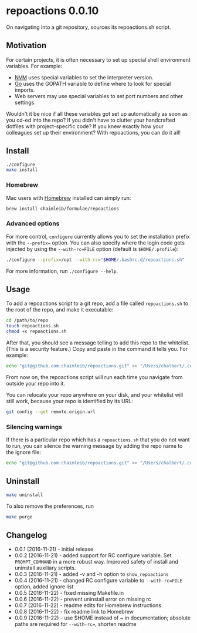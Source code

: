 # repoactions 0.0.10

On navigating into a git repository, sources its repoactions.sh script.

## Motivation
For certain projects, it is often necessary to set up special shell environment variables. For example:

* [NVM](https://github.com/creationix/nvm) uses special variables to set the interpreter version.
* [Go](https://github.com/golang/go/wiki) uses the GOPATH variable to define where to look for special imports.
* Web servers may use special variables to set port numbers and other settings.

Wouldn't it be nice if all these variables got set up automatically as soon as you cd-ed into the repo? If you didn't have to clutter your handcrafted dotfiles with project-specific code? If you knew exactly how your colleagues set up their environment? With repoactions, you can do it all!

## Install

```bash
./configure
make install
```

### Homebrew
Mac users with [Homebrew](http://brew.sh/) installed can simply run:

```bash
brew install chaimleib/formulae/repoactions
```

### Advanced options
For more control, `configure` currently allows you to set the installation prefix with the `--prefix=` option. You can also specify where the login code gets injected by using the `--with-rc=FILE` option (default is `$HOME/.profile`):

```bash
./configure --prefix=/opt --with-rc="$HOME/.bashrc.d/repoactions.sh"
```

For more information, run `./configure --help`.

## Usage

To add a repoactions script to a git repo, add a file called `repoactions.sh` to the root of the repo, and make it executable:

```bash
cd /path/to/repo
touch repoactions.sh
chmod +x repoactions.sh
```

After that, you should see a message telling to add this repo to the whitelist. (This is a security feature.) Copy and paste in the command it tells you. For example:

```bash
echo "git@github.com:chaimleib/repoactions.git" >> "/Users/chalbert/.config/repoactions/whitelist"
```

From now on, the repoactions script will run each time you navigate from outside your repo into it.

You can relocate your repo anywhere on your disk, and your whitelist will still work, because your repo is identified by its URL:

```bash
git config --get remote.origin.url
```

### Silencing warnings

If there is a particular repo which has a `repoactions.sh` that you do not want to run, you can silence the warning message by adding the repo name to the ignore file:

```bash
echo "git@github.com:chaimleib/repoactions.git" >> "/Users/chalbert/.config/repoactions/ignore"
```

## Uninstall

```bash
make uninstall
```

To also remove the preferences, run

```bash
make purge
```

## Changelog
* 0.0.1 (2016-11-21) - initial release
* 0.0.2 (2016-11-21) - added support for RC configure variable. Set `PROMPT_COMMAND` in a more robust way. Improved safety of install and uninstall auxiliary scripts.
* 0.0.3 (2016-11-21) - added -v and -h option to `show_repoactions`
* 0.0.4 (2016-11-21) - changed RC configure variable to `--with-rc=FILE` option, added ignore list
* 0.0.5 (2016-11-22) - fixed missing Makefile.in
* 0.0.6 (2016-11-22) - prevent uninstall error on missing rc
* 0.0.7 (2016-11-22) - readme edits for Homebrew instructions
* 0.0.8 (2016-11-22) - fix readme link to Homebrew
* 0.0.9 (2016-11-22) - use $HOME instead of ~ in documentation; absolute paths are required for `--with-rc=`, shorten readme
